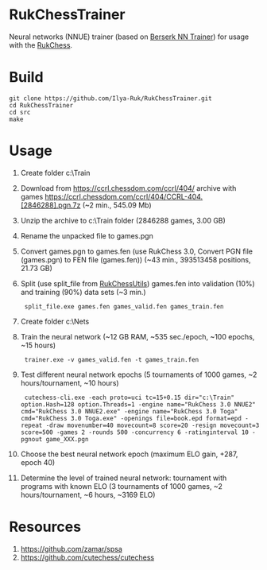 # RukChessTrainer
Neural networks (NNUE) trainer (based on [Berserk NN Trainer](https://github.com/jhonnold/berserk-trainer)) for usage with the [RukChess](https://github.com/Ilya-Ruk/RukChess).

# Build
    git clone https://github.com/Ilya-Ruk/RukChessTrainer.git
    cd RukChessTrainer
    cd src
    make

# Usage
1. Create folder c:\Train
2. Download from https://ccrl.chessdom.com/ccrl/404/ archive with games https://ccrl.chessdom.com/ccrl/404/CCRL-404.[2846288].pgn.7z (~2 min., 545.09 Mb)
3. Unzip the archive to c:\Train folder (2846288 games, 3.00 GB)
4. Rename the unpacked file to games.pgn
5. Convert games.pgn to games.fen (use RukChess 3.0, Convert PGN file (games.pgn) to FEN file (games.fen)) (~43 min., 393513458 positions, 21.73 GB)
6. Split (use split_file from [RukChessUtils](https://github.com/Ilya-Ruk/RukChessUtils)) games.fen into validation (10%) and training (90%) data sets (~3 min.)

        split_file.exe games.fen games_valid.fen games_train.fen

7. Create folder c:\Nets
8. Train the neural network (~12 GB RAM, ~535 sec./epoch, ~100 epochs, ~15 hours)

        trainer.exe -v games_valid.fen -t games_train.fen

9. Test different neural network epochs (5 tournaments of 1000 games, ~2 hours/tournament, ~10 hours)

        cutechess-cli.exe -each proto=uci tc=15+0.15 dir="c:\Train" option.Hash=128 option.Threads=1 -engine name="RukChess 3.0 NNUE2" cmd="RukChess 3.0 NNUE2.exe" -engine name="RukChess 3.0 Toga" cmd="RukChess 3.0 Toga.exe" -openings file=book.epd format=epd -repeat -draw movenumber=40 movecount=8 score=20 -resign movecount=3 score=500 -games 2 -rounds 500 -concurrency 6 -ratinginterval 10 -pgnout game_XXX.pgn

10. Choose the best neural network epoch (maximum ELO gain, +287, epoch 40)
11. Determine the level of trained neural network: tournament with programs with known ELO (3 tournaments of 1000 games, ~2 hours/tournament, ~6 hours, ~3169 ELO)

# Resources
1. https://github.com/zamar/spsa
2. https://github.com/cutechess/cutechess
